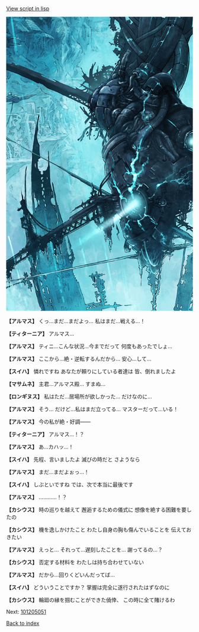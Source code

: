 [View script in lisp](../scripts/101205043.txt)

![underground_world_3.png](../images/backgrounds/underground_world_3.png)

**【アルマス】**
くっ…まだ…まだよっ…
私はまだ…戦える…！

**【ティターニア】**
アルマス…

**【アルマス】**
ティニ…こんな状況…今までだって
何度もあったでしょ…

**【アルマス】**
ここから…絶・逆転するんだから…
安心…して…

**【スイハ】**
憐れですね
あなたが頼りにしている者達は
皆、倒れましたよ

**【マサムネ】**
主君…アルマス殿…
すまぬ…

**【ロンギヌス】**
私はただ…居場所が欲しかった…
だけなのに…

**【アルマス】**
そう…
だけど…私はまだ立ってる…
マスターだって…いる！

**【アルマス】**
今の私が絶・好調――

**【ティターニア】**
アルマス…！？

**【アルマス】**
あ…カハッ…！

**【スイハ】**
先程、言いましたよ
滅びの時だと
さようなら

**【アルマス】**
まだ…まだよぉっ…！

**【スイハ】**
しぶといですね
では、次で本当に最後です

**【アルマス】**
…………！？

**【カシウス】**
時の巡りを越えて
邂逅するための儀式に
想像を絶する困難を要したの

**【カシウス】**
機を逸しかけたこと
わたし自身の胸も傷んでいることを
伝えておきたい

**【アルマス】**
えっと…
それって…遅刻したことを…
謝ってるの…？

**【カシウス】**
否定する材料を
わたしは持ち合わせていない

**【アルマス】**
だから…回りくどいんだってば…

**【スイハ】**
どういうことですか？
掌握は完全に遂行されたはずなのに

**【カシウス】**
輪廻の縁を掴むことができた僥倖、
この時に全て賭けるわ

Next: [101205051](101205051.md)

[Back to index](index.md)
